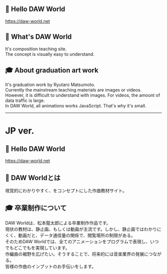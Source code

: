 ## 🎵 Hello DAW World
https://daw-world.net

## 🤔 What's DAW World
It's composition teaching site.<br />
The concept is visually easy to understand.

## 🎓 About graduation art work
It's graduation work by Ryutaro Matsumoto.<br />
Currently the mainstream teaching materials are images or videos.<br />
However, it is difficult to understand with images. For videos, the amount of data traffic is large.<br />
In DAW World, all animations works JavaScript. That's why it's small.

***

# JP ver.
## 🎵 Hello DAW World
https://daw-world.net

## 🤔 DAW Worldとは
視覚的にわかりやすく、をコンセプトにした作曲教材サイト。

## 🎓 卒業制作について
DAW Worldは、松本龍太郎による卒業制作作品です。<br />
現状の教材は、静止画、もしくは動画が主流です。しかし、静止画ではわかりにくく、動画だと、データ通信量の関係で、閲覧場所の制限がある。<br />
そのためDAW Worldでは、全てのアニメーションをプログラムで表現し、いつでもどこでもを実現しています。<br />
作編曲の裾野を広げたい。そうすることで、将来的には音楽業界の発展につながる。<br />
皆様の作曲のインプットのお手伝いをします。
